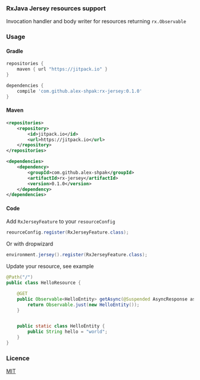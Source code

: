 ### RxJava Jersey resources support
Invocation handler and body writer for resources returning `rx.Observable`

### Usage
#### Gradle
```groovy
repositories {
    maven { url "https://jitpack.io" }
}
```
```groovy
dependencies {
    compile 'com.github.alex-shpak:rx-jersey:0.1.0'
}
```

#### Maven
```xml
<repositories>
    <repository>
        <id>jitpack.io</id>
        <url>https://jitpack.io</url>
    </repository>
</repositories>
```
```xml
<dependencies>
    <dependency>
        <groupId>com.github.alex-shpak</groupId>
        <artifactId>rx-jersey</artifactId>
        <version>0.1.0</version>
    </dependency>
</dependencies>
```
#### Code
Add `RxJerseyFeature` to your `resourceConfig`
```java
reourceConfig.register(RxJerseyFeature.class);
```
Or with dropwizard
```java
environment.jersey().register(RxJerseyFeature.class);
```

Update your resource, see example
```java
@Path("/")
public class HelloResource {

    @GET
    public Observable<HelloEntity> getAsync(@Suspended AsyncResponse asyncResponse) {
        return Observable.just(new HelloEntity());
    }


    public static class HelloEntity {
        public String hello = "world";
    }
}
```

### Licence
[MIT](LICENCE)